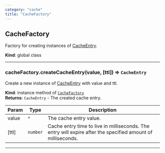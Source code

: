 ```yaml
---
category: "cache"
title: "CacheFactory"
---
```


## CacheFactory&nbsp;<a name="CacheFactory" href="https://github.com/seznam/IMA.js-core/tree/0.16.0-alpha.11/cache/CacheFactory.js#L6" target="_blank"><span class="icon"><i class="fas fa-external-link-alt fa-xs"></i></span></a>
Factory for creating instances of [CacheEntry](CacheEntry).

**Kind**: global class  

* * *

### cacheFactory.createCacheEntry(value, [ttl]) ⇒ <code>CacheEntry</code>&nbsp;<a name="CacheFactory+createCacheEntry" href="https://github.com/seznam/IMA.js-core/tree/0.16.0-alpha.11/cache/CacheFactory.js#L19" target="_blank"><span class="icon"><i class="fas fa-external-link-alt fa-xs"></i></span></a>
Create a new instance of [CacheEntry](CacheEntry) with value and ttl.

**Kind**: instance method of [<code>CacheFactory</code>](#CacheFactory)  
**Returns**: <code>CacheEntry</code> - The created cache entry.  

| Param | Type | Description |
| --- | --- | --- |
| value | <code>\*</code> | The cache entry value. |
| [ttl] | <code>number</code> | Cache entry time to live in milliseconds. The        entry will expire after the specified amount of milliseconds. |


* * *

